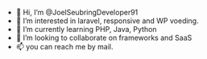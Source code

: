 - 👋 Hi, I’m @JoelSeubringDeveloper91
- 👀 I’m interested in laravel, responsive and WP voeding.
- 🌱 I’m currently learning PHP, Java, Python
- 💞️ I’m looking to collaborate on frameworks and SaaS
- 📫 you can reach me by mail.

<!---
JoelSeubringDeveloper91/JoelSeubringDeveloper91 is a ✨ special ✨ repository because its `README.md` (this file) appears on your GitHub profile.
You can click the Preview link to take a look at your changes.
--->



